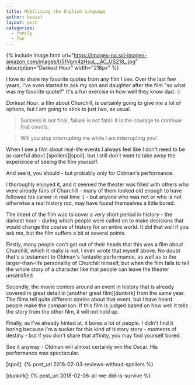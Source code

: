 ```yaml
---
title: Mobilizing the English Language
author: bsoist
layout: post
categories:
  - family
  - fun
---
```

{% include image.html url="https://images-na.ssl-images-amazon.com/images/I/51Vgm4zHsuL._AC_US218_.jpg" description="Darkest Hour" width="218px" %}

I love to share my favorite quotes from any film I see. Over the last few years, I've even started to ask my son and daughter after the film "so what was my favorite quote?" It's a fun exercise in how well they know dad. :)

_Darkest Hour_, a film about Churchill, is certainly going to give me a lot of options, but I am going to stick to just two, as usual.

> <p style="clear:both;">Success is not final, failure is not fatal: it is the courage to continue that counts.</p>

> Will you stop interrupting me while I am interrupting you!

When I see a film about real-life events I always feel like I don't need to be as careful about [spoilers][spoil], but I still don't want to take away the experience of seeing the film yourself. 

And see it, you should - but probably only for Oldman's performance.

I thoroughly enjoyed it, and it seemed the theater was filled with others who were already fans of Churchill - many of them looked old enough to have followed his career in real time :) - but anyone who was not or who is not otherwise a real history nut, may have found themselves a little bored.

The intent of the film was to cover a very short period in history - the darkest hour - during which people were called on to make decisions that would change the course of history for an entire world. It did that well if you ask me, but the film suffers a bit at several points.

Firstly, many people can't get out of their heads that this was a film about Churchill, which it really is not. I even wrote that myself above. No doubt that's a testament to Oldman's fantastic performance, as well as to the larger-than-life personality of Churchill himself, but when the film fails to tell the whole story of a character like that people can leave the theater unsatisfied.

Secondly, the movie centers around an event in history that is already covered in great detail in [another great film][dunkirk] from the same year. The films tell quite different stories about that event, but I have heard people make the comparison. If this film is judged based on how well it tells the story from the other film, it will not hold up.

Finally, as I've already hinted at, it bores a lot of people. I didn't find it boring because I'm a sucker for this kind of history story - moments of destiny - but if you don't share that affinity, you may find yourself bored.

See it anyway - Oldman will almost certainly win the Oscar. His performance was spectacular. 

[spoil]: {% post_url 2018-02-03-reviews-without-spoilers %}

[dunkirk]: {% post_url 2018-02-06-all-we-did-is-survive %}
